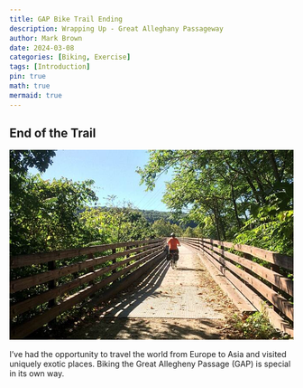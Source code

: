 ```yaml
---
title: GAP Bike Trail Ending
description: Wrapping Up - Great Alleghany Passageway
author: Mark Brown
date: 2024-03-08
categories: [Biking, Exercise]
tags: [Introduction]
pin: true
math: true
mermaid: true
---
```


## End of the Trail

![lone_biker](assets/img/trail2.jpg)

I’ve had the opportunity to travel the world from Europe to Asia and visited uniquely exotic places.  Biking the Great Allegheny Passage (GAP) is special in its own way. 